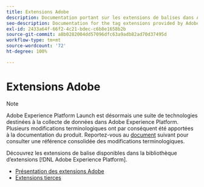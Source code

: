 ```yaml
---
title: Extensions Adobe
description: Documentation portant sur les extensions de balises dans Adobe Experience Platform.
seo-description: Documentation for the tag extensions provided by Adobe solutions.
exl-id: 2433a64f-66f2-4c21-bdec-c6b8e1658b2b
source-git-commit: a8b0282004dd57096dfc63a9adb82ad70d37495d
workflow-type: tm+mt
source-wordcount: '72'
ht-degree: 100%

---
```


# Extensions Adobe

>[!NOTE]
>
>Adobe Experience Platform Launch est désormais une suite de technologies destinées à la collecte de données dans Adobe Experience Platform. Plusieurs modifications terminologiques ont par conséquent été apportées à la documentation du produit. Reportez-vous au [document](../term-updates.md) suivant pour consulter une référence consolidée des modifications terminologiques.

Découvrez les extensions de balise disponibles dans la bibliothèque d’extensions [!DNL Adobe Experience Platform].

* [Présentation des extensions Adobe](./web/overview.md)
* [Extensions tierces](./3rd-party-extensions.md)

